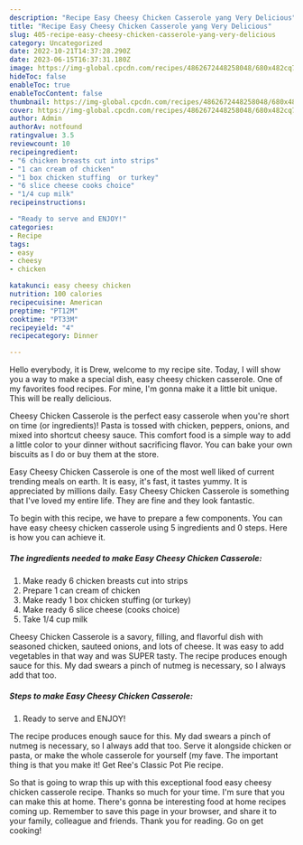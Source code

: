 ```yaml
---
description: "Recipe Easy Cheesy Chicken Casserole yang Very Delicious"
title: "Recipe Easy Cheesy Chicken Casserole yang Very Delicious"
slug: 405-recipe-easy-cheesy-chicken-casserole-yang-very-delicious
category: Uncategorized
date: 2022-10-21T14:37:28.290Z
date: 2023-06-15T16:37:31.180Z
image: https://img-global.cpcdn.com/recipes/4862672448258048/680x482cq70/easy-cheesy-chicken-casserole-recipe-main-photo.jpg
hideToc: false
enableToc: true
enableTocContent: false
thumbnail: https://img-global.cpcdn.com/recipes/4862672448258048/680x482cq70/easy-cheesy-chicken-casserole-recipe-main-photo.jpg
cover: https://img-global.cpcdn.com/recipes/4862672448258048/680x482cq70/easy-cheesy-chicken-casserole-recipe-main-photo.jpg
author: Admin
authorAv: notfound
ratingvalue: 3.5
reviewcount: 10
recipeingredient:
- "6 chicken breasts cut into strips"
- "1 can cream of chicken"
- "1 box chicken stuffing  or turkey"
- "6 slice cheese cooks choice"
- "1/4 cup milk"
recipeinstructions:

- "Ready to serve and ENJOY!"
categories:
- Recipe
tags:
- easy
- cheesy
- chicken

katakunci: easy cheesy chicken 
nutrition: 100 calories
recipecuisine: American
preptime: "PT12M"
cooktime: "PT33M"
recipeyield: "4"
recipecategory: Dinner

---
```



Hello everybody, it is Drew, welcome to my recipe site. Today, I will show you a way to make a special dish, easy cheesy chicken casserole. One of my favorites food recipes. For mine, I'm gonna make it a little bit unique. This will be really delicious.

Cheesy Chicken Casserole is the perfect easy casserole when you&#39;re short on time (or ingredients)! Pasta is tossed with chicken, peppers, onions, and mixed into shortcut cheesy sauce. This comfort food is a simple way to add a little color to your dinner without sacrificing flavor. You can bake your own biscuits as I do or buy them at the store.

Easy Cheesy Chicken Casserole is one of the most well liked of current trending meals on earth. It is easy, it's fast, it tastes yummy. It is appreciated by millions daily. Easy Cheesy Chicken Casserole is something that I've loved my entire life. They are fine and they look fantastic.


To begin with this recipe, we have to prepare a few components. You can have easy cheesy chicken casserole using 5 ingredients and 0 steps. Here is how you can achieve it.

<!--inarticleads1-->

##### The ingredients needed to make Easy Cheesy Chicken Casserole:

1. Make ready 6 chicken breasts cut into strips
1. Prepare 1 can cream of chicken
1. Make ready 1 box chicken stuffing  (or turkey)
1. Make ready 6 slice cheese (cooks choice)
1. Take 1/4 cup milk


Cheesy Chicken Casserole is a savory, filling, and flavorful dish with seasoned chicken, sauteed onions, and lots of cheese. It was easy to add vegetables in that way and was SUPER tasty. The recipe produces enough sauce for this. My dad swears a pinch of nutmeg is necessary, so I always add that too. 

<!--inarticleads2-->

##### Steps to make Easy Cheesy Chicken Casserole:


1. Ready to serve and ENJOY!

The recipe produces enough sauce for this. My dad swears a pinch of nutmeg is necessary, so I always add that too. Serve it alongside chicken or pasta, or make the whole casserole for yourself (my fave. The important thing is that you make it! Get Ree&#39;s Classic Pot Pie recipe. 

So that is going to wrap this up with this exceptional food easy cheesy chicken casserole recipe. Thanks so much for your time. I'm sure that you can make this at home. There's gonna be interesting food at home recipes coming up. Remember to save this page in your browser, and share it to your family, colleague and friends. Thank you for reading. Go on get cooking!
